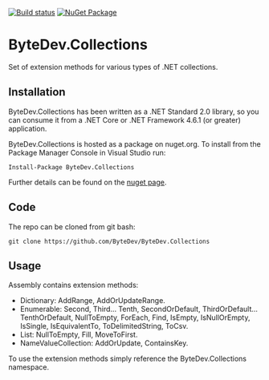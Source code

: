 [![Build status](https://ci.appveyor.com/api/projects/status/github/bytedev/ByteDev.Collections?branch=master&svg=true)](https://ci.appveyor.com/project/bytedev/ByteDev-Collections/branch/master)
[![NuGet Package](https://img.shields.io/nuget/v/ByteDev.Collections.svg)](https://www.nuget.org/packages/ByteDev.Collections)

# ByteDev.Collections

Set of extension methods for various types of .NET collections.

## Installation

ByteDev.Collections has been written as a .NET Standard 2.0 library, so you can consume it from a .NET Core or .NET Framework 4.6.1 (or greater) application.

ByteDev.Collections is hosted as a package on nuget.org.  To install from the Package Manager Console in Visual Studio run:

`Install-Package ByteDev.Collections`

Further details can be found on the [nuget page](https://www.nuget.org/packages/ByteDev.Collections/).

## Code

The repo can be cloned from git bash:

`git clone https://github.com/ByteDev/ByteDev.Collections`

## Usage

Assembly contains extension methods:
- Dictionary: AddRange, AddOrUpdateRange.
- Enumerable: Second, Third... Tenth, SecondOrDefault, ThirdOrDefault... TenthOrDefault, NullToEmpty, ForEach, Find, IsEmpty, IsNullOrEmpty, IsSingle, IsEquivalentTo, ToDelimitedString, ToCsv.
- List: NullToEmpty, Fill, MoveToFirst.
- NameValueCollection: AddOrUpdate, ContainsKey.

To use the extension methods simply reference the ByteDev.Collections namespace.
